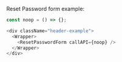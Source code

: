 Reset Password form example:

```js
const noop = () => {};

<div className="header-example">
  <Wrapper>
    <ResetPasswordForm callAPI={noop} />
  </Wrapper>
</div>
```
